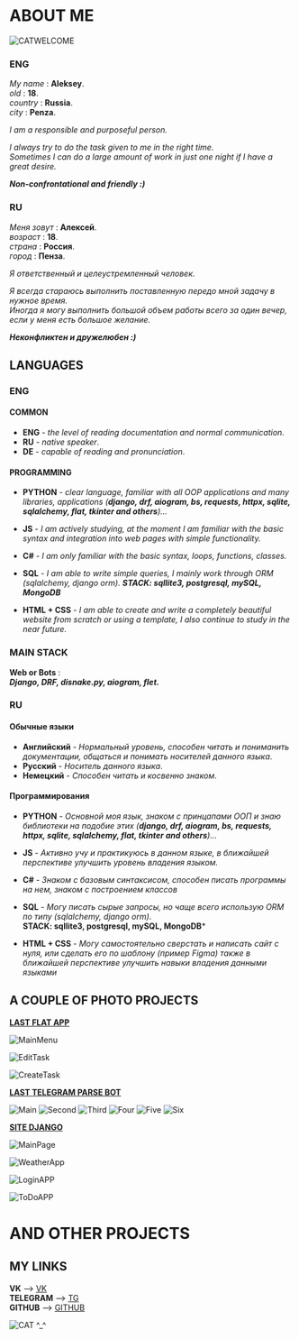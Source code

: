 
# ABOUT ME
![CATWELCOME](https://media1.tenor.com/m/b_CQSgcIiZsAAAAd/umi-tof.gif)
### ENG

*My name* : __Aleksey__. \
*old* : __18__. \
*country* : __Russia__. \
*city* : __Penza__.

*I am a responsible and purposeful person.* 

*I always try to do the task given to me in the right time.*  
*Sometimes I can do a large amount of work in just one night if I have a great desire.*     

***Non-confrontational and friendly :)***

### RU

*Меня зовут* : __Алексей__. \
*возраст* : __18__. \
*страна* : __Россия__. \
*город* : __Пенза__.

*Я ответственный и целеустремленный человек.* 

*Я всегда стараюсь выполнить поставленную передо мной задачу в нужное время.*  
*Иногда я могу выполнить большой объем работы всего за один вечер, если у меня есть большое желание.*     

***Неконфликтен и дружелюбен :)***

## LANGUAGES
###   ENG
#### COMMON
-   **ENG** - *the level of reading documentation and normal communication*.
-   **RU** - *native speaker*.
-   **DE** - *capable of reading and pronunciation*.
  
#### PROGRAMMING
-   **PYTHON** - *clear language, familiar with all OOP applications and many libraries, applications (**django, drf, aiogram, bs, requests, httpx, sqlite, sqlalchemy, flat, tkinter and others**)...*
-   **JS** - *I am actively studying, at the moment I am familiar with the basic syntax and integration into web pages with simple functionality.*
  
-   **C#** - *I am only familiar with the basic syntax, loops, functions, classes.*
-   **SQL** - *I am able to write simple queries, I mainly work through ORM (sqlalchemy, django orm).
 **STACK: sqllite3, postgresql, mySQL, MongoDB***
-   **HTML + CSS** - *I am able to create and write a completely beautiful website from scratch or using a template, I also continue to study in the near future.*

### MAIN STACK
**Web or Bots** : \
    ***Django, DRF, disnake.py, aiogram, flet.***

### RU

#### Обычные языки
-   **Английский** - *Нормальный уровень, способен читать и пониманить документации, общаться и понимать носителей данного языка*.
-   **Русский** - *Носитель данного языка*.
-   **Немецкий** - *Способен читать и косвенно знаком*.

#### Программирования
-   **PYTHON** - *Основной моя язык, знаком с принцапами ООП и знаю библиотеки на подобие этих (**django, drf, aiogram, bs, requests, httpx, sqlite, sqlalchemy, flat, tkinter and others**)...*
-   **JS** - *Активно учу и практикуюсь в данном языке, в ближайшей перспективе улучшить уровень владения языком.*
  
-   **C#** - *Знаком с базовым синтаксисом, способен писать программы на нем, знаком с построением классов*
-   **SQL** - *Могу писать сырые запросы, но чаще всего использую ORM по типу (sqlalchemy, django orm)*. \
 **STACK: sqllite3, postgresql, mySQL, MongoDB***
-   **HTML + CSS** - *Могу самостоятельно сверстать и написать сайт с нуля, или сделать его по шаблону (пример Figma) также в ближайшей перспективе улучшить навыки владения данными языками*

## A COUPLE OF PHOTO PROJECTS

**[LAST FLAT APP]("https://github.com/xzxbtl/ToDoApp")** 

![MainMenu](https://github.com/xzxbtl/Resume/blob/main/9NekgTP-zVs.jpg?raw=true)

![EditTask](https://github.com/xzxbtl/Resume/blob/main/showtaskedits.jpg?raw=true)

![CreateTask](https://github.com/xzxbtl/Resume/blob/main/createtask.jpg?raw=true)

**[LAST TELEGRAM PARSE BOT]("https://github.com/xzxbtl/aiogramParseBOT")**

![Main](https://github.com/xzxbtl/Resume/blob/main/cewK3dcrSTE.jpg?raw=true)
![Second](https://github.com/xzxbtl/Resume/blob/main/pDs7eLjTbJ0.jpg?raw=true)
![Third](https://github.com/xzxbtl/Resume/blob/main/yFq9ryp3xnc.jpg?raw=true)
![Four](https://github.com/xzxbtl/Resume/blob/main/FnZSyTbEjzA.jpg?raw=true)
![Five](https://github.com/xzxbtl/Resume/blob/main/cdvbELCxDfs.jpg?raw=true)
![Six](https://github.com/xzxbtl/Resume/blob/main/R68Y1__91HM.jpg?raw=true)

**[SITE DJANGO]("https://github.com/xzxbtl/djnagoproject")**

![MainPage](https://github.com/xzxbtl/Resume/blob/main/sitemain.jpg?raw=true)

![WeatherApp](https://github.com/xzxbtl/Resume/blob/main/siteWeather.jpg?raw=true)

![LoginAPP](https://github.com/xzxbtl/Resume/blob/main/siteLog.jpg?raw=true)

![ToDoAPP](https://github.com/xzxbtl/Resume/blob/main/siteToDo.jpg?raw=true)

#   AND OTHER PROJECTS

## MY LINKS
**VK** --> [VK](https://vk.com/xxzxbtl) \
**TELEGRAM** --> [TG](https://t.me/qxzxbtlqq) \
**GITHUB** -->  [GITHUB](https://github.com/xzxbtl)

![CAT ^_^](https://media1.tenor.com/m/dmYFpSnH7oYAAAAC/anime-cat-anime-cat-eating.gif)
